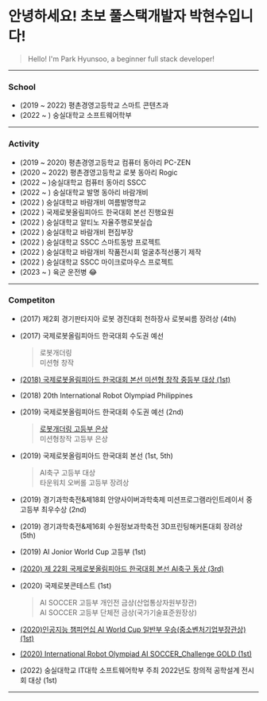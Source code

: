 # 안녕하세요! 초보 풀스택개발자 박현수입니다!  
> Hello! I'm Park Hyunsoo, a beginner full stack developer!

---
### School 
* (2019 ~ 2022) 평촌경영고등학교 스마트 콘텐츠과
* (2022 ~ ) 숭실대학교 소프트웨어학부 
---
### Activity 
* (2019 ~ 2020) 평촌경영고등학교 컴퓨터 동아리 PC-ZEN 
* (2020 ~ 2022) 평촌경영고등학교 로봇 동아리 Rogic
* (2022 ~ )숭실대학교 컴퓨터 동아리 SSCC
* (2022 ~ ) 숭실대학교 발명 동아리 바람개비
* (2022 ) 숭실대학교 바람개비 여름발명학교
* (2022 ) 국제로봇올림피아드 한국대회 본선 진행요원
* (2022 ) 숭실대학교 알티노 자율주행로봇실습
* (2022 ) 숭실대학교 바람개비 편집부장
* (2022 ) 숭실대학교 SSCC 스마트동방 프로젝트
* (2022 ) 숭실대학교 바람개비 작품전시회 얼굴추적선풍기 제작
* (2022 ) 숭실대학교 SSCC 마이크로마우스 프로젝트
* (2023 ~ ) 육군 운전병 
:joy:
---

### Competiton
* (2017) 제2회 경기판타지아 로봇 경진대회 천하장사 로봇씨름 장려상 (4th)
* (2017) 국제로봇올림피아드 한국대회 수도권 예선
    > 로봇개더링  
    > 미션형 창작
* [(2018) 국제로봇올림피아드 한국대회 본선 미션형 창작 중등부 대상 (1st)](https://www.youtube.com/watch?v=mhB1UDhXNVU "유튜브")

* (2018) 20th International Robot Olympiad Philippines

* (2019) 국제로봇올림피아드 한국대회 수도권 예선 (2nd)
    > [로봇개더링 고등부 은상](https://www.youtube.com/watch?v=fAz92CizTvY "유튜브")  
    > 미션형창작 고등부 은상

* (2019) 국제로봇올림피아드 한국대회 본선 (1st, 5th)
    > AI축구 고등부 대상    
    > 타운워치 오버롤 고등부 장려상

* (2019) 경기과학축전&제18회 안양사이버과학축제 미션프로그램라인트레이서 중고등부 최우수상 (2nd)

* (2019) 경기과학축전&제16회 수원정보과학축전 3D프린팅해커톤대회 장려상 (5th)

* (2019) AI Jonior World Cup 고등부 (1st) 

*  [(2020) 제 22회 국제로봇올림피아드 한국대회 본선 AI축구 동상 (3rd)](https://www.youtube.com/watch?v=AZJf6COEpA8 "유튜브")

* (2020) 국제로봇콘테스트 (1st)
    > AI SOCCER 고등부 개인전 금상(산업통상자원부장관)    
    > AI SOCCER 고등부 단체전 금상(국가기술표준원장상) 

* [(2020)인공지능 챔피언십 AI World Cup 일반부 우승(중소벤처기업부장관상) (1st)](https://www.youtube.com/watch?v=R0cy-4vyFLk "유튜브")

* [(2020) International Robot Olympiad AI SOCCER_Challenge GOLD (1st)](https://www.youtube.com/watch?v=iFAYV2oEW_0 "유튜브")



* (2022) 숭실대학교 IT대학 소프트웨어학부 주최 2022년도 창의적 공학설계 전시회 대상 (1st)

--- 

<!--
**hyunsoopark4/hyunsoopark4** is a ✨ _special_ ✨ repository because its `README.md` (this file) appears on your GitHub profile.

Here are some ideas to get you started:

- 🔭 I’m currently working on ...
- 🌱 I’m currently learning ...
- 👯 I’m looking to collaborate on ...
- 🤔 I’m looking for help with ...
- 💬 Ask me about ...
- 📫 How to reach me: ...
- 😄 Pronouns: ...
- ⚡ Fun fact: ...
-->
